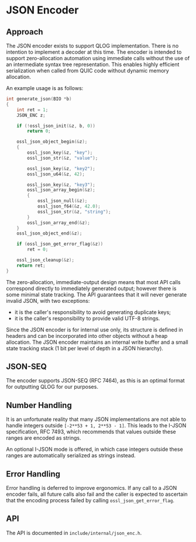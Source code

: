 JSON Encoder
============

Approach
--------

The JSON encoder exists to support QLOG implementation. There is no intention to
implement a decoder at this time. The encoder is intended to support
zero-allocation automation using immediate calls without the use of an
intermediate syntax tree representation. This enables highly efficient
serialization when called from QUIC code without dynamic memory allocation.

An example usage is as follows:

```c
int generate_json(BIO *b)
{
    int ret = 1;
    JSON_ENC z;

    if (!ossl_json_init(&z, b, 0))
        return 0;

    ossl_json_object_begin(&z);
    {
        ossl_json_key(&z, "key");
        ossl_json_str(&z, "value");

        ossl_json_key(&z, "key2");
        ossl_json_u64(&z, 42);

        ossl_json_key(&z, "key3");
        ossl_json_array_begin(&z);
        {
            ossl_json_null(&z);
            ossl_json_f64(&z, 42.0);
            ossl_json_str(&z, "string");
        }
        ossl_json_array_end(&z);
    }
    ossl_json_object_end(&z);

    if (ossl_json_get_error_flag(&z))
        ret = 0;

    ossl_json_cleanup(&z);
    return ret;
}
```

The zero-allocation, immediate-output design means that most API calls
correspond directly to immediately generated output; however there is some
minimal state tracking. The API guarantees that it will never generate invalid
JSON, with two exceptions:

- it is the caller's responsibility to avoid generating duplicate keys;
- it is the caller's responsibility to provide valid UTF-8 strings.

Since the JSON encoder is for internal use only, its structure is defined in
headers and can be incorporated into other objects without a heap allocation.
The JSON encoder maintains an internal write buffer and a small state tracking
stack (1 bit per level of depth in a JSON hierarchy).

JSON-SEQ
--------

The encoder supports JSON-SEQ (RFC 7464), as this is an optimal format for
outputting QLOG for our purposes.

Number Handling
---------------

It is an unfortunate reality that many JSON implementations are not able to
handle integers outside `[-2**53 + 1, 2**53 - 1]`. This leads to the I-JSON
specification, RFC 7493, which recommends that values outside these ranges are
encoded as strings.

An optional I-JSON mode is offered, in which case integers outside these ranges
are automatically serialized as strings instead.

Error Handling
--------------

Error handling is deferred to improve ergonomics. If any call to a JSON encoder
fails, all future calls also fail and the caller is expected to ascertain that
the encoding process failed by calling `ossl_json_get_error_flag`.

API
---

The API is documented in `include/internal/json_enc.h`.
